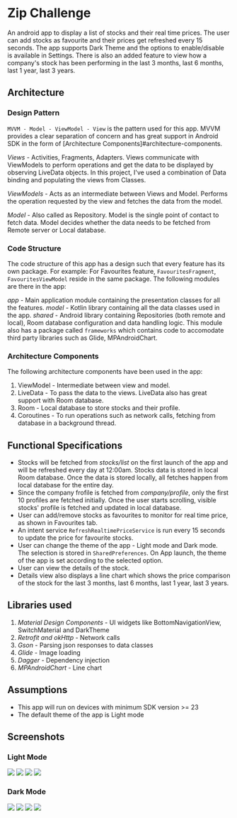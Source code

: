 # Zip Challenge

An android app to display a list of stocks and their real time prices. The user can add stocks as favourite and their prices get refreshed every 15 seconds. The app supports Dark Theme and the options to enable/disable is available in Settings. There is also an added feature to view how a company's stock has been performing in the last 3 months, last 6 months, last 1 year, last 3 years.

## Architecture

### Design Pattern

`MVVM - Model - ViewModel - View` is the pattern used for this app. MVVM provides a clear separation of concern and has great support in Android SDK in the form of [Architecture Components]#architecture-components.

*Views* - Activities, Fragments, Adapters. Views communicate with ViewModels to perform operations and get the data to be displayed by observing LiveData objects. In this project, I've used a combination of Data binding and populating the views from Classes.

*ViewModels* - Acts as an intermediate between Views and Model. Performs the operation requested by the view and fetches the data from the model.

*Model* - Also called as Repository. Model is the single point of contact to fetch data. Model decides whether the data needs to be fetched from Remote server or Local database.

### Code Structure

The code structure of this app has a design such that every feature has its own package. For example: For Favourites feature, `FavouritesFragment`, `FavouritesViewModel` reside in the same package. The following modules are there in the app:

*app* - Main application module containing the presentation classes for all the features.
*model* - Kotlin library containing all the data classes used in the app.
*shared* - Android library containing Repositories (both remote and local), Room database configuration and data handling logic. This module also has a package called `frameworks` which contains code to accomodate third party libraries such as Glide, MPAndroidChart.

### Architecture Components

The following architecture components have been used in the app:

1. ViewModel - Intermediate between view and model.
2. LiveData - To pass the data to the views. LiveData also has great support with Room database.
3. Room - Local database to store stocks and their profile.
4. Coroutines - To run operations such as network calls, fetching from database in a background thread.

## Functional Specifications

* Stocks will be fetched from *stocks/list* on the first launch of the app and will be refreshed every day at 12:00am. Stocks data is stored in local Room database. Once the data is stored locally, all fetches happen from local database for the entire day.
* Since the company frofile is fetched from *company/profile*, only the first 10 profiles are fetched initially. Once the user starts scrolling, visible stocks' profile is fetched and updated in local database.
* User can add/remove stocks as favourites to monitor for real time price, as shown in Favourites tab.
* An intent service `RefreshRealtimePriceService` is run every 15 seconds to update the price for favourite stocks.
* User can change the theme of the app - Light mode and Dark mode. The selection is stored in `SharedPreferences`. On App launch, the theme of the app is set according to the selected option.
* User can view the details of the stock. 
* Details view also displays a line chart which shows the price comparison of the stock for the last 3 months, last 6 months, last 1 year, last 3 years.

## Libraries used

1. *Material Design Components* - UI widgets like BottomNavigationView, SwitchMaterial and DarkTheme
2. *Retrofit and okHttp* - Network calls
3. *Gson* - Parsing json responses to data classes
4. *Glide* - Image loading
5. *Dagger* - Dependency injection
6. *MPAndroidChart* - Line chart

## Assumptions

* This app will run on devices with minimum SDK version \>= 23
* The default theme of the app is Light mode

## Screenshots

### Light Mode

![](screenshots/1.png)   ![](screenshots/2.png)   ![](screenshots/3.png)   ![](screenshots/4.png)

### Dark Mode

![](screenshots/5.png)   ![](screenshots/6.png)   ![](screenshots/7.png)   ![](screenshots/8.png)

